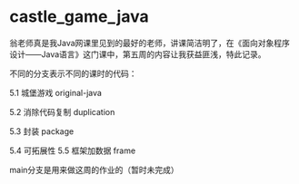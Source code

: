# castle_game_java
翁老师真是我Java网课里见到的最好的老师，讲课简洁明了，在《面向对象程序设计——Java语言》这门课中，第五周的内容让我获益匪浅，特此记录。

不同的分支表示不同的课时的代码：

5.1 城堡游戏 original-java

5.2 消除代码复制 duplication

5.3 封装 package 

5.4 可拓展性 5.5 框架加数据 frame

main分支是用来做这周的作业的（暂时未完成）
